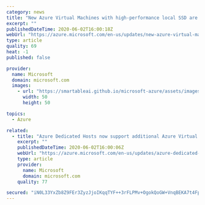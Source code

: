 ```yaml
---
category: news
title: "New Azure Virtual Machines with high-performance local SSD are now generally available "
excerpt: ""
publishedDateTime: 2020-06-02T16:00:18Z
webUrl: "https://azure.microsoft.com/en-us/updates/new-azure-virtual-machines-with-highperformance-local-ssd-are-now-generally-available/"
type: article
quality: 69
heat: -1
published: false

provider:
  name: Microsoft
  domain: microsoft.com
  images:
    - url: "https://smartableai.github.io/microsoft-azure/assets/images/organizations/microsoft.com-50x50.jpg"
      width: 50
      height: 50

topics:
  - Azure

related:
  - title: "Azure Dedicated Hosts now support additional Azure Virtual Machines"
    excerpt: ""
    publishedDateTime: 2020-06-02T16:00:06Z
    webUrl: "https://azure.microsoft.com/en-us/updates/azure-dedicated-hosts-now-support-additional-azure-virtual-machines/"
    type: article
    provider:
      name: Microsoft
      domain: microsoft.com
    quality: 77

secured: "iN0L33YxZb8Z9FEr3ZyzJjoIKqqTYF++3rFLPMv+OgokQoGW+VnqBEKA7t4Fp44Cg0S5KEPzRPbs0J7l8HQP55VadfyBN3+c/NPbTx72JmSR6lWyPM2GNrEiiqQmG+cMkrGfT0ro5dq5vfKroLSIU6dV2Kn8qdPcbwOgzGKdFBfatCr9jRf0JVAM2CnMmmBgWmxcJSIeslRQdf2CIg7AYyZ8Xhfa+E2EySxcOlfIU+YRYac1SjF5EW5Nefrelw3lCLUlHyL6nutrawZHXSv3UPmZwhU8XiwRnal6texHTlpkj0pjHq19eftRwIGQotZdHUTH+VIz3Ssjx6sL98NxRg==;nr8NJ/QImgec0b0+a7ZZhw=="
---
```


